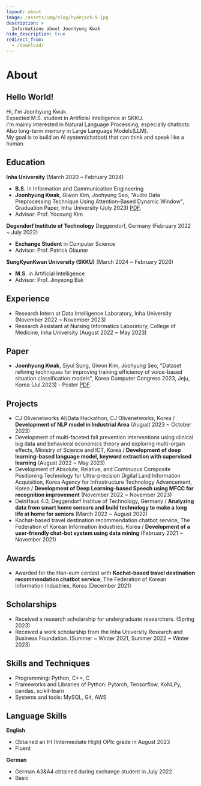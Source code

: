 ```yaml
---
layout: about
image: /assets/img/blog/hydejack-9.jpg
description: >
  Informations about Joonhyung Kwak
hide_description: true
redirect_from:
  - /download/
---
```


# About

<!--author-->  
  

  
## Hello World!  
  Hi, I'm Joonhyung Kwak.  
  Expected M.S. student in Artificial Intelligence at SKKU.  
  I'm mainly interested in Natural Language Processing, especially chatbots.  
  Also long-term memory in Large Language Models(LLM).  
  My goal is to build an AI system(chatbot) that can think and speak like a human.
  


## Education
**Inha University** (March 2020 ~ February 2024)  
  - **B.S.** in Information and Communication Engineering
  - **Joonhyung Kwak**, Giwon Kim, Joohyung Seo, "Audio Data Preprocessing Technique Using Attention-Based Dynamic Window", Graduation Paper, Inha University (July 2023) [PDF](assets/grad_paper.pdf).
  - Advisor: Prof. Yoosung Kim

**Degendorf Institute of Technology** Deggendorf, Germany (February 2022 ~ July 2022)  
  - **Exchange Student** in Computer Science
  - Advisor: Prof. Patrick Glauner
    
**SungKyunKwan University (SKKU)** (March 2024 ~ February 2026)  
  - **M.S.** in Artificial Intelligence
  - Advisor: Prof. Jinyeong Bak


## Experience
  - Research Intern at Data Intelligence Laboratory, Inha University (November 2022 ~ November 2023)
  - Research Assistant at Nursing Informatics Laboratory, College of Medicine, Inha University (August 2022 ~ May 2023)


## Paper
  - **Joonhyung Kwak**, Siyul Sung, Giwon Kim, Joohyung Seo, "Dataset refining techniques for improving training efficiency of voice-based situation classification models", Korea Computer Congress 2023, Jeju, Korea (Jul.2023) - Poster [PDF](assets/paper.pdf).


## Projects
  - CJ Olivenetworks AI/Data Hackathon, CJ Olivenetworks, Korea / **Development of NLP model in Industrial Area** (August 2023 ~ October 2023)
  - Development of multi-faceted fall prevention interventions using clinical big data and behavioral economics theory and exploring multi-organ effects, Ministry of Science and ICT, Korea / **Development of deep learning-based language model, keyword extraction with supervised learning** (August 2022 ~ May 2023)
  - Development of Absolute, Relative, and Continuous Composite Positioning Technology for Ultra-precision Digital Land Information Acquisition, Korea Agency for Infrastructure Technology Advancement, Korea / **Development of Deep Learning-based Speech using MFCC for recognition improvement** (November 2022 ~ November 2023)
  - DeinHaus 4.0, Deggendorf Institue of Technology, Germany / **Analyzing data from smart home sensors and build technology to make a long life at home for seniors** (March 2022 ~ August 2022)
  - Kochat-based travel destination recommendation chatbot service, The Federation of Korean Information Industries, Korea / **Development of a user-friendly chat-bot system using data mining** (February 2021 ~ November 2021)


## Awards  
  - Awarded for the Han-eum contest with **Kochat-based travel destination recommendation chatbot service**, The Federation of Korean Information Industries, Korea (December 2021)


## Scholarships
  - Received a research scholarship for undergraduate researchers. (Spring 2023)
  - Received a work scholarship from the Inha University Research and Business Foundation. (Summer ~ Winter 2021, Summer 2022 ~ Winter 2023)


## Skills and Techniques  
  - Programming: Python, C++, C
  - Frameworks and Libraries of Python: Pytorch, Tensorflow, KoNLPy, pandas, scikit-learn
  - Systems and tools: MySQL, Git, AWS  


## Language Skills  
**English**  
  - Obtained an IH (Intermediate High) OPIc grade in August 2023  
  - Fluent
  
**German**  
  - German A3&A4 obtained during exchange student in July 2022  
  - Basic